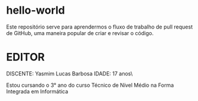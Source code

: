 # hello-world
Este repositório serve para aprendermos o fluxo de trabalho de pull request de GitHub, uma maneira popular de criar e revisar o código.

# EDITOR
DISCENTE: Yasmim Lucas Barbosa
IDADE: 17 anos\

Estou cursando o 3° ano do curso Técnico de Nível Médio na Forma Integrada em Informática

